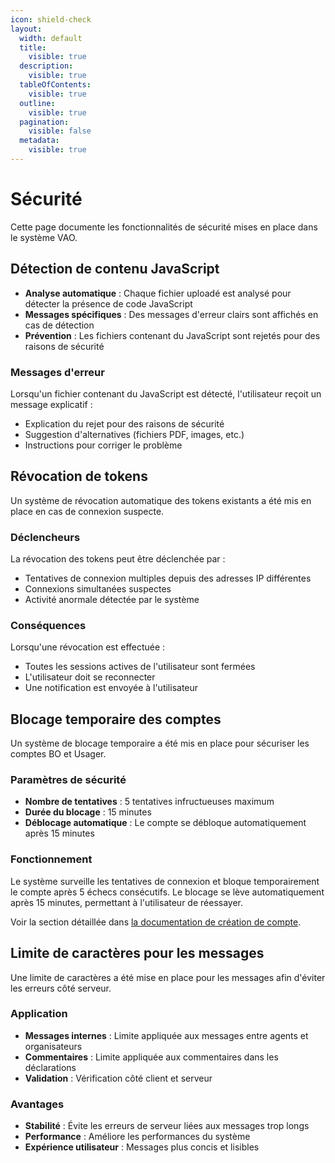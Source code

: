 ```yaml
---
icon: shield-check
layout:
  width: default
  title:
    visible: true
  description:
    visible: true
  tableOfContents:
    visible: true
  outline:
    visible: true
  pagination:
    visible: false
  metadata:
    visible: true
---
```


# Sécurité

Cette page documente les fonctionnalités de sécurité mises en place dans le système VAO.

## Détection de contenu JavaScript

- **Analyse automatique** : Chaque fichier uploadé est analysé pour détecter la présence de code JavaScript
- **Messages spécifiques** : Des messages d'erreur clairs sont affichés en cas de détection
- **Prévention** : Les fichiers contenant du JavaScript sont rejetés pour des raisons de sécurité

### Messages d'erreur

Lorsqu'un fichier contenant du JavaScript est détecté, l'utilisateur reçoit un message explicatif :
- Explication du rejet pour des raisons de sécurité
- Suggestion d'alternatives (fichiers PDF, images, etc.)
- Instructions pour corriger le problème

## Révocation de tokens

Un système de révocation automatique des tokens existants a été mis en place en cas de connexion suspecte.

### Déclencheurs

La révocation des tokens peut être déclenchée par :
- Tentatives de connexion multiples depuis des adresses IP différentes
- Connexions simultanées suspectes
- Activité anormale détectée par le système

### Conséquences

Lorsqu'une révocation est effectuée :
- Toutes les sessions actives de l'utilisateur sont fermées
- L'utilisateur doit se reconnecter
- Une notification est envoyée à l'utilisateur

## Blocage temporaire des comptes

Un système de blocage temporaire a été mis en place pour sécuriser les comptes BO et Usager.

### Paramètres de sécurité

- **Nombre de tentatives** : 5 tentatives infructueuses maximum
- **Durée du blocage** : 15 minutes
- **Déblocage automatique** : Le compte se débloque automatiquement après 15 minutes

### Fonctionnement

Le système surveille les tentatives de connexion et bloque temporairement le compte après 5 échecs consécutifs. Le blocage se lève automatiquement après 15 minutes, permettant à l'utilisateur de réessayer.

Voir la section détaillée dans [la documentation de création de compte](../front-ova/creation-de-compte/scenario-1-lorganisme-nexiste-pas-sur-la-plateforme-vao.md#securite---blocage-temporaire-des-comptes).

## Limite de caractères pour les messages

Une limite de caractères a été mise en place pour les messages afin d'éviter les erreurs côté serveur.

### Application

- **Messages internes** : Limite appliquée aux messages entre agents et organisateurs
- **Commentaires** : Limite appliquée aux commentaires dans les déclarations
- **Validation** : Vérification côté client et serveur

### Avantages

- **Stabilité** : Évite les erreurs de serveur liées aux messages trop longs
- **Performance** : Améliore les performances du système
- **Expérience utilisateur** : Messages plus concis et lisibles 